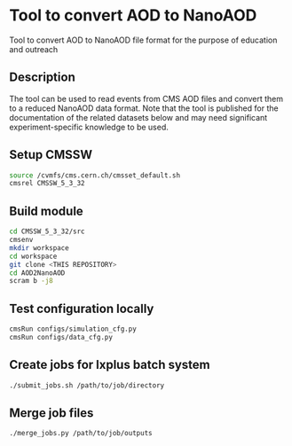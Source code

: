 # Tool to convert AOD to NanoAOD

Tool to convert AOD to NanoAOD file format for the purpose of education and outreach

## Description

The tool can be used to read events from CMS AOD files and convert them to a reduced NanoAOD data format. Note that the tool is published for the documentation of the related datasets below and may need significant experiment-specific knowledge to be used.

## Setup CMSSW

```bash
source /cvmfs/cms.cern.ch/cmsset_default.sh
cmsrel CMSSW_5_3_32
```

## Build module

```bash
cd CMSSW_5_3_32/src
cmsenv
mkdir workspace
cd workspace
git clone <THIS REPOSITORY>
cd AOD2NanoAOD
scram b -j8
```

## Test configuration locally

```bash
cmsRun configs/simulation_cfg.py
cmsRun configs/data_cfg.py
```

## Create jobs for lxplus batch system

```bash
./submit_jobs.sh /path/to/job/directory
```

## Merge job files

```bash
./merge_jobs.py /path/to/job/outputs
```
